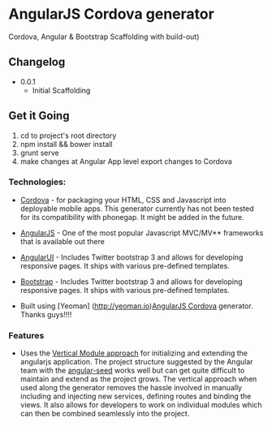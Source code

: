 # AngularJS Cordova generator

Cordova, Angular & Bootstrap Scaffolding with build-out)


## Changelog

* 0.0.1
    * Initial Scaffolding




## Get it Going

1. cd to project's root directory
2. npm install && bower install
3. grunt serve
4. make changes at Angular App level export changes to Cordova

### Technologies:

* [Cordova](http://phonegap.com) - for packaging your HTML, CSS and Javascript into deployable mobile apps.
This generator currently has not been tested for its compatibility with phonegap. It might be added in the future.

* [AngularJS](http://angularjs.org) - One of the most popular Javascript MVC/MV** frameworks that is available out there

* [AngularUI](http://angular-ui.github.io/) - Includes Twitter bootstrap 3 and allows for developing responsive pages. It ships with various pre-defined templates.

* [Bootstrap](http://angular-ui.github.io/) - Includes Twitter bootstrap 3 and allows for developing responsive pages. It ships with various pre-defined templates.

* Built using [Yeoman] (http://yeoman.io)[AngularJS Cordova](https://www.npmjs.com/package/generator-angularjs-cordova) generator. Thanks guys!!!!

### Features

* Uses the [Vertical Module approach](http://meanjs.org/docs.html#angularjs-modules) for initializing and extending the angularjs application.
The project structure suggested by the Angular team with the [angular-seed](https://github.com/angular/angular-seed) works well but can get quite difficult to maintain and extend as the project grows. The vertical approach when used along the generator removes the hassle involved in manually including and injecting new services, defining routes and binding the views. It also allows for developers to work on individual modules which can then be combined seamlessly into the project.
